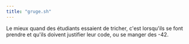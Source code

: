 ```yaml
---
title: "gruge.sh"
---
```


Le mieux quand des étudiants essaient de tricher, c'est lorsqu'ils se font
prendre et qu'ils doivent justifier leur code, ou se manger des -42.

